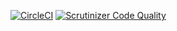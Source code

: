 [![CircleCI](https://circleci.com/gh/HeshamMeneisi/Theatre-CS.svg?style=svg)](https://circleci.com/gh/HeshamMeneisi/Theatre-CS)
[![Scrutinizer Code Quality](https://scrutinizer-ci.com/g/HeshamMeneisi/KeyKeeper/badges/quality-score.png?b=master&s=0607998294ffbef1efc16dd98be0aba342ff9303)](https://scrutinizer-ci.com/g/HeshamMeneisi/KeyKeeper/?branch=master)
